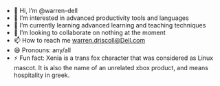 - 👋 Hi, I’m @warren-dell
- 👀 I’m interested in advanced productivity tools and languages
- 🌱 I’m currently learning advanced learning and teaching techniques
- 💞️ I’m looking to collaborate on nothing at the moment
- 📫 How to reach me warren.driscoll@Dell.com
- 😄 Pronouns: any/all
- ⚡ Fun fact: Xenia is a trans fox character that was considered as Linux mascot. It is also the name of an unrelated xbox product, and means hospitality in greek.

